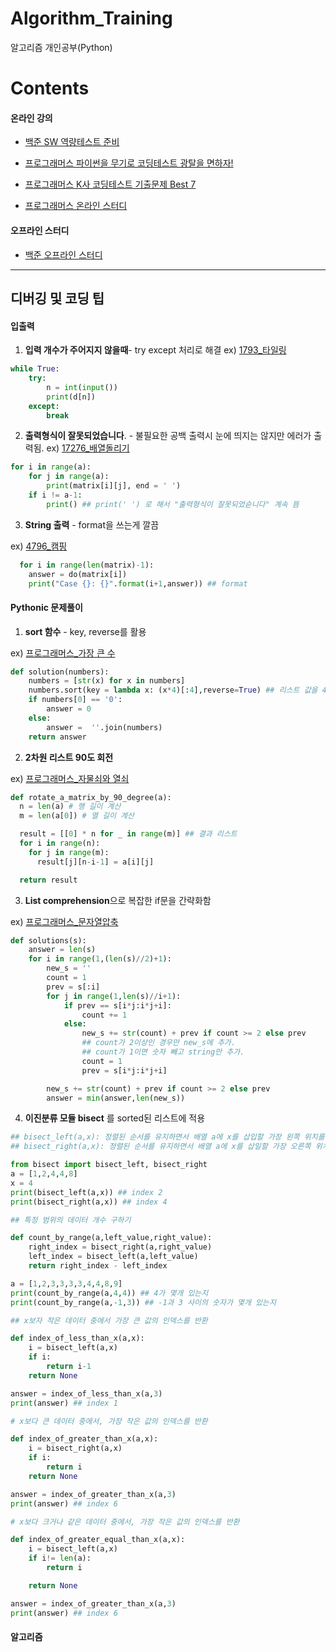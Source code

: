 # Algorithm_Training


알고리즘 개인공부(Python)

# Contents

#### 온라인 강의

- [백준 SW 역량테스트 준비](https://github.com/yunsikus/Algorithm_Training/tree/master/%EB%B0%B1%EC%A4%80_SW_%EC%97%AD%EB%9F%89%ED%85%8C%EC%8A%A4%ED%8A%B8_%EC%A4%80%EB%B9%84)

- [프로그래머스 파이썬을 무기로 코딩테스트 광탈을 면하자!](https://github.com/yunsikus/Algorithm_Training/tree/master/%ED%94%84%EB%A1%9C%EA%B7%B8%EB%9E%98%EB%A8%B8%EC%8A%A4_%ED%8C%8C%EC%9D%B4%EC%8D%AC%EC%9D%84_%EB%AC%B4%EA%B8%B0%EB%A1%9C_%EC%BD%94%EB%94%A9%ED%85%8C%EC%8A%A4%ED%8A%B8_%EA%B4%91%ED%83%88%EC%9D%84_%EB%A9%B4%ED%95%98%EC%9E%90)

- [프로그래머스 K사 코딩테스트 기출문제 Best 7](https://github.com/yunsikus/Algorithm_Training/tree/master/%ED%94%84%EB%A1%9C%EA%B7%B8%EB%9E%98%EB%A8%B8%EC%8A%A4_K%EC%82%AC_%EC%BD%94%EB%94%A9%ED%85%8C%EC%8A%A4%ED%8A%B8_%EA%B8%B0%EC%B6%9C%EB%AC%B8%EC%A0%9C_Best7)

- [프로그래머스 온라인 스터디](https://github.com/yunsikus/Algorithm_Training/tree/master/%ED%94%84%EB%A1%9C%EA%B7%B8%EB%9E%98%EB%A8%B8%EC%8A%A4_%EC%98%A8%EB%9D%BC%EC%9D%B8_%EC%8A%A4%ED%84%B0%EB%94%94)

#### 오프라인 스터디

- [백준 오프라인 스터디](https://github.com/yunsikus/Algorithm_Training/tree/master/%EB%B0%B1%EC%A4%80_%EC%98%A4%ED%94%84%EB%9D%BC%EC%9D%B8_%EC%8A%A4%ED%84%B0%EB%94%94)

----

## 디버깅 및 코딩 팁


#### 입출력

1. **입력 개수가 주어지지 않을때**- try except 처리로 해결
ex) [1793_타일링](https://www.acmicpc.net/problem/1793)
```Python
while True:
    try:
        n = int(input())
        print(d[n])
    except:
        break
```

2. **출력형식이 잘못되었습니다**. - 불필요한 공백 출력시 눈에 띄지는 않지만 에러가 출력됨.
ex) [17276_배열돌리기](https://www.acmicpc.net/problem/17276)
```python
for i in range(a):
    for j in range(a):
        print(matrix[i][j], end = ' ')
    if i != a-1:
        print() ## print(' ') 로 해서 "출력형식이 잘못되었슫니다" 계속 뜸
```
3. **String 출력** - format을 쓰는게 깔끔

ex) [4796_캠핑](https://www.acmicpc.net/problem/4796)

```python
  for i in range(len(matrix)-1):
    answer = do(matrix[i])
    print("Case {}: {}".format(i+1,answer)) ## format

```

#### Pythonic 문제풀이

1. **sort 함수** - key, reverse를 활용

ex) [프로그래머스_가장 큰 수](https://programmers.co.kr/learn/courses/30/lessons/42746)
```python
def solution(numbers):
    numbers = [str(x) for x in numbers]
    numbers.sort(key = lambda x: (x*4)[:4],reverse=True) ## 리스트 값을 4번 반복한후 4번째 자리까지 가장 큰수를 추출
    if numbers[0] == '0':
        answer = 0
    else:
        answer =  ''.join(numbers)
    return answer
```

2. **2차원 리스트 90도 회전**

ex) [프로그래머스_자물쇠와 열쇠](https://programmers.co.kr/learn/courses/10336/lessons/64196)

```python
def rotate_a_matrix_by_90_degree(a):
  n = len(a) # 행 길이 계산
  m = len(a[0]) # 열 길이 계산

  result = [[0] * n for _ in range(m)] ## 결과 리스트
  for i in range(n):
    for j in range(m):
      result[j][n-i-1] = a[i][j]

  return result
```
3. **List comprehension**으로 복잡한 if문을 간략화함

ex) [프로그래머스_문자열압축](https://programmers.co.kr/learn/courses/10336/lessons/64194)

```python
def solutions(s):
    answer = len(s)
    for i in range(1,(len(s)//2)+1):
        new_s = ''
        count = 1
        prev = s[:i]
        for j in range(1,len(s)//i+1):
            if prev == s[i*j:i*j+i]:
                count += 1
            else:  
                new_s += str(count) + prev if count >= 2 else prev
                ## count가 2이상인 경우만 new_s에 추가.
                ## count가 1이면 숫자 빼고 string만 추가.
                count = 1   
                prev = s[i*j:i*j+i]

        new_s += str(count) + prev if count >= 2 else prev
        answer = min(answer,len(new_s))
```
4. **이진분류 모듈 bisect** 를 sorted된 리스트에 적용

```python
## bisect_left(a,x): 정렬된 순서를 유지하면서 배열 a에 x를 삽입할 가장 왼쪽 위치를 반환
## bisect_right(a,x): 정렬된 순서를 유지하면서 배열 a에 x를 삽일할 가장 오른쪽 위치를 반환

from bisect import bisect_left, bisect_right
a = [1,2,4,4,8]
x = 4
print(bisect_left(a,x)) ## index 2
print(bisect_right(a,x)) ## index 4
```
```python
## 특정 범위의 데이터 개수 구하기

def count_by_range(a,left_value,right_value):
    right_index = bisect_right(a,right_value)
    left_index = bisect_left(a,left_value)
    return right_index - left_index

a = [1,2,3,3,3,3,4,4,8,9]
print(count_by_range(a,4,4)) ## 4가 몇개 있는지
print(count_by_range(a,-1,3)) ## -1과 3 사이의 숫자가 몇개 있는지
```

```python
## x보자 작은 데이터 중에서 가장 큰 값의 인덱스를 반환

def index_of_less_than_x(a,x):
    i = bisect_left(a,x)
    if i:
        return i-1
    return None

answer = index_of_less_than_x(a,3)
print(answer) ## index 1
```
```python
# x보다 큰 데이터 중에서, 가장 작은 값의 인덱스를 반환

def index_of_greater_than_x(a,x):
    i = bisect_right(a,x)
    if i:
        return i
    return None

answer = index_of_greater_than_x(a,3)
print(answer) ## index 6
```

```python
# x보다 크거나 같은 데이터 중에서, 가장 작은 값의 인덱스를 반환

def index_of_greater_equal_than_x(a,x):
    i = bisect_left(a,x)
    if i!= len(a):
        return i

    return None

answer = index_of_greater_than_x(a,3)
print(answer) ## index 6
  ```



#### 알고리즘
